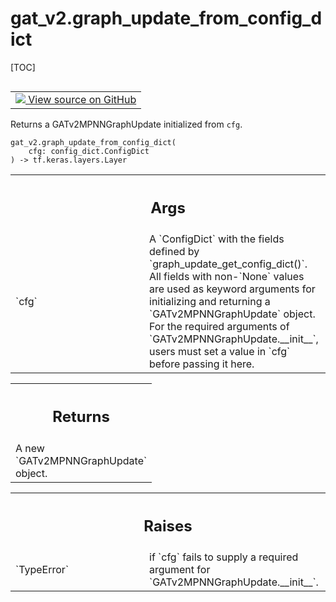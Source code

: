 # gat_v2.graph_update_from_config_dict

[TOC]

<!-- Insert buttons and diff -->

<table class="tfo-notebook-buttons tfo-api nocontent" align="left">
<td>
  <a target="_blank" href="https://github.com/tensorflow/gnn/tree/master/tensorflow_gnn/models/gat_v2/config_dict.py#L42-L62">
    <img src="https://www.tensorflow.org/images/GitHub-Mark-32px.png" />
    View source on GitHub
  </a>
</td>
</table>

Returns a GATv2MPNNGraphUpdate initialized from `cfg`.

<pre class="devsite-click-to-copy prettyprint lang-py tfo-signature-link">
<code>gat_v2.graph_update_from_config_dict(
    cfg: config_dict.ConfigDict
) -> tf.keras.layers.Layer
</code></pre>

<!-- Placeholder for "Used in" -->
<!-- Tabular view -->

 <table class="responsive fixed orange">
<colgroup><col width="214px"><col></colgroup>
<tr><th colspan="2"><h2 class="add-link">Args</h2></th></tr>

<tr>
<td>
`cfg`<a id="cfg"></a>
</td>
<td>
A `ConfigDict` with the fields defined by
`graph_update_get_config_dict()`. All fields with non-`None` values are
used as keyword arguments for initializing and returning a
`GATv2MPNNGraphUpdate` object. For the required arguments of
`GATv2MPNNGraphUpdate.__init__`, users must set a value in
`cfg` before passing it here.
</td>
</tr>
</table>

<!-- Tabular view -->

 <table class="responsive fixed orange">
<colgroup><col width="214px"><col></colgroup>
<tr><th colspan="2"><h2 class="add-link">Returns</h2></th></tr>
<tr class="alt">
<td colspan="2">
A new `GATv2MPNNGraphUpdate` object.
</td>
</tr>

</table>

<!-- Tabular view -->

 <table class="responsive fixed orange">
<colgroup><col width="214px"><col></colgroup>
<tr><th colspan="2"><h2 class="add-link">Raises</h2></th></tr>

<tr>
<td>
`TypeError`<a id="TypeError"></a>
</td>
<td>
if `cfg` fails to supply a required argument for
`GATv2MPNNGraphUpdate.__init__`.
</td>
</tr>
</table>
